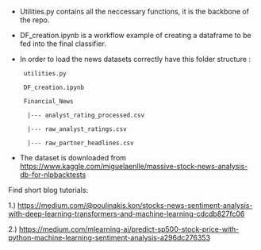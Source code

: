 - Utilities.py contains all the neccessary functions, it is the backbone of the repo. 

- DF_creation.ipynb is a workflow  example of creating a dataframe to be fed into the final classifier.

- In order to load the news datasets correctly have this folder structure :

       utilities.py
       
       DF_creation.ipynb
       
       Financial_News
       
        |--- analyst_rating_processed.csv
        
        |--- raw_analyst_ratings.csv
        
        |--- raw_partner_headlines.csv

- The dataset is downloaded from https://www.kaggle.com/miguelaenlle/massive-stock-news-analysis-db-for-nlpbacktests


Find short blog tutorials:

1.) https://medium.com/@poulinakis.kon/stocks-news-sentiment-analysis-with-deep-learning-transformers-and-machine-learning-cdcdb827fc06

2.) https://medium.com/mlearning-ai/predict-sp500-stock-price-with-python-machine-learning-sentiment-analysis-a296dc276353
